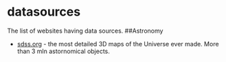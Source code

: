 # datasources
The list of websites having data sources.
##Astronomy
* [sdss.org](http://sdss.org) - the most detailed 3D maps of the Universe ever made. More than 3 mln astornomical objects.  
